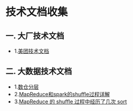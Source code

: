 # 技术文档收集
## 一. 大厂技术文档
* 1.[美团技术文档](https://tech.meituan.com/)  

## 二. 大数据技术文档
* 1.[数仓分层](https://www.alibabacloud.com/help/zh/doc-detail/154251.htm)
* 2.[MapReduce和spark的shuffle过程详解](https://www.cnblogs.com/duaner92/p/9574523.html)
* 3.[MapReduce 的 shuffle 过程中经历了几次 sort](https://www.cnblogs.com/bigband/p/13518507.html)
